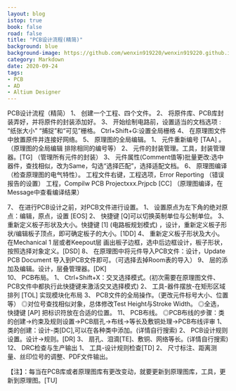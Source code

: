 ```yaml
---
layout: blog
istop: true
book: false              
road: false            
title: "PCB设计流程(精简)"
background: blue
background-image: https://github.com/wenxin919220/wenxin919220.github.io/blob/master/_posts/%E6%8A%80%E6%9C%AF/2020/09/2020-09-24-PCB%E8%AE%BE%E8%AE%A1%E6%B5%81%E7%A8%8B(%E7%B2%BE%E7%AE%80)_00.jpg?raw=true
category: Markdown
date: 2020-09-24
tags:
- PCB
- AD
- Altium Designer
---
```




PCB设计流程（精简）
1、	创建一个工程、四个文件。
2、	将原件库、PCB库封装弄好，并将原件的封装添加好。
3、	开始绘制电路前，设置适当的文档选项 : “纸张大小” “捕捉”和“可见”栅格。
Ctrl+Shift+G:设置全局栅格
4、	在原理图文件中放置原件并连接好网络。
5、	原理图的全局编辑。
1、	元件重新编号 [TAA] 。（原理图的全局编辑 排除相同的编号等）
2、	元件的封装管理。工具，封装管理器。[TG] （管理所有元件的封装）
3、	元件属性(Comment值等)批量更改:选中器件，查找相似，改为Same，勾选“选择匹配”，选择适配文档。
6、	原理图编译（检查原理图的电气特性）。
工程文件右键，工程选项，Error Reporting （错误报告的设置）
工程，Compilw PCB Projectxxx.Prjpcb  [CC] （原理图编译，在Message中查看编译结果）

7、	在进行PCB设计之前，对PCB文件进行设置。
1、	设置原点为左下角的绝对原点：编辑，原点，设置 [EOS]
2、	快捷键 [Q]可以切换英制单位与公制单位。
3、	重新定义板子形状及大小。快捷键 [1] (电路板规划模式) ，设计，重新定义板子形状/编辑板子顶点，即可确定板子的大小。[1DD]
4、	重新定义板子形状及大小。在Mechanical 1 层或者Keepout层   画出板子边框，选中后边框设计，板子形状，按照选择对象定义。[DSD]
8、	在原理图中将元件导入PCB文件：设计，Update PCB Document
导入到PCB文件即可。（可选择去掉Room表的导入）
9、	层的添加及编辑。设计，层叠管理器。[DK]  
10、	PCB布局。
1、	Ctrl+Shift+X：交叉选择模式。(初次需要在原理图文件、PCB文件中都执行此快捷键来激活交叉选择模式)
2、	工具-器件摆放-在矩形区域排列 [TOL]  实现模块化布局
3、	PCB文件的全局操作。（更改元件标号大小、位置等）
◎对位号查找相似对象，总体修改Test Height与Stroke Width。
◎全选，快捷键 [AP] 把标识符放在合适的位置。
11、	PCB布线。
◎PCB布线的步骤：类的创建->约束及规则设置->PCB扇孔->布线->等长及敷铜处理->PCB布线评审
1、	类的创建：设计-类[DC],可以在各种类中添加。(详情自行搜索)
2、	PCB设计规则设置。设计->规则。[DR]
3、	扇孔、泪滴[TE]、敷铜、网络等长。(详情自行搜索)
12、	DRC检查与生产输出
1、	工具-设计规则检查[TD]
2、	尺寸标注、距离测量、丝印位号的调整、PDF文件输出。
	
【注】：每当在PCB库或者原理图库有更改变动，就要更新到原理图库，工具，更新到原理图。[TU]



